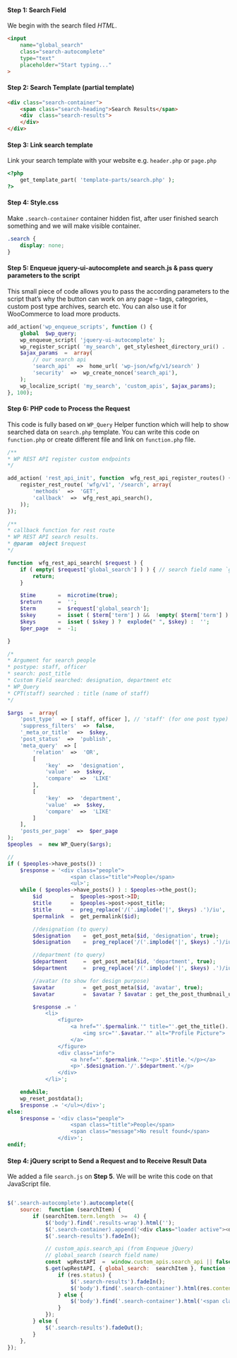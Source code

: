 #### Step 1: Search Field
We begin with the search filed *HTML*. 

``` html
<input
	name="global_search"
	class="search-autocomplete"
	type="text"
	placeholder="Start typing..."
>
```

#### Step 2: Search Template (partial template)

``` html
<div class="search-container">
	<span class="search-heading">Search Results</span>
	<div  class="search-results">
	</div>
</div>

```
#### Step 3: Link search template

Link your search template with your website
e.g. `header.php` or `page.php`

``` php
<?php
	get_template_part( 'template-parts/search.php' );
?>
```

#### Step 4: Style.css
Make `.search-container` container hidden fist, after user finished search something and we will make visible container.

``` scss
.search {
	display: none;
}
```

#### Step 5: Enqueue jquery-ui-autocomplete and search.js & pass query parameters to the script

This small piece of code allows you to pass the according parameters to the script that’s why the button can work on any page – tags, categories, custom post type archives, search etc. You can also use it for WooCommerce to load more products.

``` php
add_action('wp_enqueue_scripts', function () {
	global  $wp_query;
	wp_enqueue_script( 'jquery-ui-autocomplete' );
	wp_register_script( 'my_search', get_stylesheet_directory_uri() . '/search.js', array('jquery') );
	$ajax_params  =  array(
		// our search api
		'search_api'  =>  home_url( 'wp-json/wfg/v1/search' )
		'security'  =>  wp_create_nonce('search_api'),
	);
	wp_localize_script( 'my_search', 'custom_apis', $ajax_params);
}, 100);

```

#### Step 6: PHP code to Process the Request 

This code is fully based on `WP_Query`
Helper function which will help to show searched data on `search.php` template.
You can write this code on `function.php` or create different file and link on `function.php` file.


``` php
/**
* WP REST API register custom endpoints
*/

add_action( 'rest_api_init', function  wfg_rest_api_register_routes() {
	register_rest_route( 'wfg/v1', '/search', array(
		'methods'  =>  'GET',
		'callback'  =>  wfg_rest_api_search(),
	));
});

```

``` php
/**
* callback function for rest route
* WP REST API search results.
* @param  object $request
*/

function  wfg_rest_api_search( $request ) {
	if ( empty( $request['global_search'] ) ) { // search field name `global_search`
		return;
	}

	$time		=  microtime(true);
	$return		=  '';
	$term		=  $request['global_search'];
	$skey		=  isset ( $term['term'] ) &&  !empty( $term['term'] ) ? $term['term'] :  '';
	$keys		=  isset ( $skey ) ?  explode(" ", $skey) :  '';
	$per_page  	=  -1;

}

/*
* Argument for search people
* postype: staff, officer
* search: post_title
* Custom Field searched: designation, department etc
* WP_Query
* CPT(staff) searched : title (name of staff)
*/

$args  =  array(
	'post_type'  => [ staff, officer ], // 'staff' (for one post type)
	'suppress_filters'  =>  false,
	'_meta_or_title'  =>  $skey,
	'post_status'  =>  'publish',
	'meta_query'  => [
		'relation'  =>  'OR',
		[
			'key'  =>  'designation',
			'value'  =>  $skey,
			'compare'  =>  'LIKE'
		],
		[
			'key'  =>  'department',
			'value'  =>  $skey,
			'compare'  =>  'LIKE'
		]
	],
	'posts_per_page'  =>  $per_page
);
$peoples  =  new WP_Query($args);

// 
if ( $peoples->have_posts()) :
	$response = '<div class="people">
					<span class="title">People</span>
					<ul>';
	while ( $peoples->have_posts() ) : $peoples->the_post();
		$id  		=  $peoples->post->ID;
		$title  	=  $peoples->post->post_title;
		$title  	=  preg_replace('/('.implode('|', $keys) .')/iu', '<span>\0</span>', $title);
		$permalink  =  get_permalink($id);

		//designation (to query)
		$designation	=  get_post_meta($id, 'designation', true);
		$designation 	=  preg_replace('/('.implode('|', $keys) .')/iu', '<span>\0</span>', $designation);

		//department (to query)
		$department		=  get_post_meta($id, 'department', true);
		$department 	=  preg_replace('/('.implode('|', $keys) .')/iu', '<span>\0</span>', $designation);

		//avatar (to show for design purpose)
		$avatar			=  get_post_meta($id, 'avatar', true);
		$avatar			=  $avatar ? $avatar : get_the_post_thumbnail_url($id);

		$response .= '
			<li>
				<figure>
					<a href="'.$permalink.'" title="'.get_the_title().'">
						<img src="'.$avatar.'" alt="Profile Picture">
					</a>
				</figure>
				<div class="info">
					<a href="'.$permalink.'"><p>'.$title.'</p></a>
					<p>'.$designation.'/'.$department.'</p>
				</div>
			</li>';

	endwhile;
	wp_reset_postdata();
	$response .= '</ul></div>';
else:
	$response =	'<div class="people">
					<span class="title">People</span>
					<span class="message">No result found</span>
				</div>';
endif;

```

#### Step 4: jQuery script to Send a Request and to Receive Result Data
We added a file `search.js` on **Step 5**. We will be write this code on that JavaScript file.



``` js

$('.search-autocomplete').autocomplete({
	source:  function (searchItem) {
		if (searchItem.term.length  >=  4) {
			$('body').find('.results-wrap').html('');
			$('.search-container).append('<div class="loader active"><div class="loading" role="status"></div></div>');
			$('.search-results').fadeIn();

			// custom_apis.search_api (from Enqueue jQuery)
			// global_search (search field name)
			const  wpRestAPI  =  window.custom_apis.search_api || false;
			$.get(wpRestAPI, { global_search:  searchItem }, function (res) {
				if (res.status) {
					$('.search-results').fadeIn();
					$('body').find('.search-container').html(res.content);
				} else {
					$('body').find('.search-container').html('<span class="message">Something is wrong, please try again later ...</span>');
				}
			});
		} else {
			$('.search-results').fadeOut();
		}
	},
});

```

